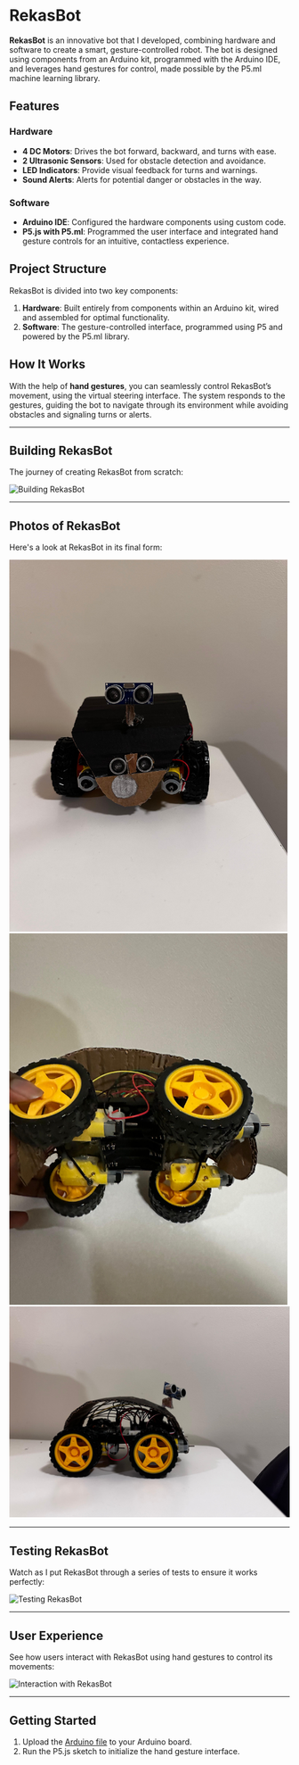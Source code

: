 # RekasBot

**RekasBot** is an innovative bot that I developed, combining hardware and software to create a smart, gesture-controlled robot. The bot is designed using components from an Arduino kit, programmed with the Arduino IDE, and leverages hand gestures for control, made possible by the P5.ml machine learning library.

## Features

### Hardware
- **4 DC Motors**: Drives the bot forward, backward, and turns with ease.
- **2 Ultrasonic Sensors**: Used for obstacle detection and avoidance.
- **LED Indicators**: Provide visual feedback for turns and warnings.
- **Sound Alerts**: Alerts for potential danger or obstacles in the way.

### Software
- **Arduino IDE**: Configured the hardware components using custom code.
- **P5.js with P5.ml**: Programmed the user interface and integrated hand gesture controls for an intuitive, contactless experience.

## Project Structure
RekasBot is divided into two key components:
1. **Hardware**: Built entirely from components within an Arduino kit, wired and assembled for optimal functionality.
2. **Software**: The gesture-controlled interface, programmed using P5 and powered by the P5.ml library.

## How It Works
With the help of **hand gestures**, you can seamlessly control RekasBot’s movement, using the virtual steering interface. The system responds to the gestures, guiding the bot to navigate through its environment while avoiding obstacles and signaling turns or alerts.

---

## Building RekasBot

The journey of creating RekasBot from scratch:

<img src="./RekasBotAssets/Build.gif" alt="Building RekasBot">

---

## Photos of RekasBot

Here's a look at RekasBot in its final form:

<div style={display:flex;}>
  <img src="./RekasBotAssets/FrontView.jpg" alt="RekasBot Front View" width="500">
  <img src="./RekasBotAssets/BottomView.jpg" alt="RekasBot Bottom View" width="500">
</div>
<img src="./RekasBotAssets/SideView.jpg" alt="RekasBot Side View" width="1000">


---

## Testing RekasBot

Watch as I put RekasBot through a series of tests to ensure it works perfectly:

<img src="./RekasBotAssets/Testing.gif" alt="Testing RekasBot">

---

## User Experience

See how users interact with RekasBot using hand gestures to control its movements:

<img src="./RekasBotAssets/UserExperience.gif" alt="Interaction with RekasBot">

---

## Getting Started

1. Upload the <a href='./FinalProject.ino'>Arduino file</a> to your Arduino board.
2. Run the P5.js sketch to initialize the hand gesture interface.
